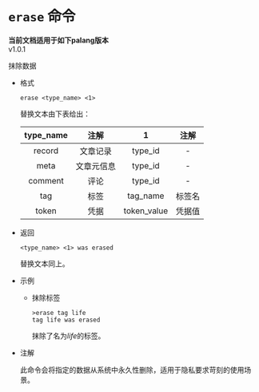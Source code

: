 # `erase` 命令

**当前文档适用于如下palang版本**  
v1.0.1

抹除数据

* 格式
  
  `erase <type_name> <1>`

  替换文本由下表给出：

  | type_name |    注解    |      1      |  注解  |
  | :-------: | :--------: | :---------: | :----: |
  |  record   |  文章记录  |   type_id   |   -    |
  |   meta    | 文章元信息 |   type_id   |   -    |
  |  comment  |    评论    |   type_id   |   -    |
  |    tag    |    标签    |  tag_name   | 标签名 |
  |   token   |    凭据    | token_value | 凭据值 |

* 返回

  `<type_name> <1> was erased`

  替换文本同上。

* 示例

  * 抹除标签
  
    ```palang
    >erase tag life
    tag life was erased
    ```

    抹除了名为*life*的标签。

* 注解

  此命令会将指定的数据从系统中永久性删除，适用于隐私要求苛刻的使用场景。
